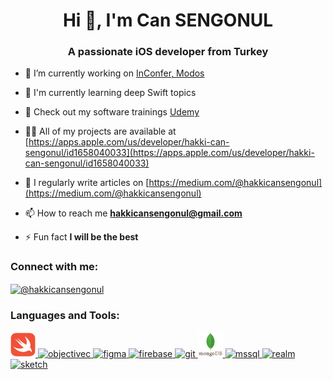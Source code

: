 <h1 align="center">Hi 👋, I'm Can SENGONUL</h1>
<h3 align="center">A passionate iOS developer from Turkey</h3>

- 🔭 I’m currently working on [InConfer, Modos](https://apps.apple.com/us/developer/hakki-can-sengonul/id1658040033)

- 🌱 I'm currently learning deep Swift topics

- 👯 Check out my software trainings [Udemy](https://www.udemy.com/user/hakki-194/)

- 👨‍💻 All of my projects are available at [https://apps.apple.com/us/developer/hakki-can-sengonul/id1658040033](https://apps.apple.com/us/developer/hakki-can-sengonul/id1658040033)

- 📝 I regularly write articles on [https://medium.com/@hakkicansengonul](https://medium.com/@hakkicansengonul)

- 📫 How to reach me **hakkicansengonul@gmail.com**

- ⚡ Fun fact **I will be the best**

<h3 align="left">Connect with me:</h3>
<p align="left">
<a href="https://medium.com/@hakkicansengonul" target="blank"><img align="center" src="https://raw.githubusercontent.com/rahuldkjain/github-profile-readme-generator/master/src/images/icons/Social/medium.svg" alt="@hakkicansengonul" height="30" width="40" /></a>
</p>

<h3 align="left">Languages and Tools:</h3>
<p align="left"> <a href="https://developer.apple.com/swift/" target="_blank" rel="noreferrer"> <img src="https://raw.githubusercontent.com/devicons/devicon/master/icons/swift/swift-original.svg" alt="swift" width="40" height="40"/> </a> <a href="https://developer.apple.com/library/archive/documentation/Cocoa/Conceptual/ProgrammingWithObjectiveC/Introduction/Introduction.html" target="_blank" rel="noreferrer"> <img src="https://www.vectorlogo.zone/logos/apple_objectivec/apple_objectivec-icon.svg" alt="objectivec" width="40" height="40"/> </a> <a href="https://www.figma.com/" target="_blank" rel="noreferrer"> <img src="https://www.vectorlogo.zone/logos/figma/figma-icon.svg" alt="figma" width="40" height="40"/> </a> <a href="https://firebase.google.com/" target="_blank" rel="noreferrer"> <img src="https://www.vectorlogo.zone/logos/firebase/firebase-icon.svg" alt="firebase" width="40" height="40"/> </a> <a href="https://git-scm.com/" target="_blank" rel="noreferrer"> <img src="https://www.vectorlogo.zone/logos/git-scm/git-scm-icon.svg" alt="git" width="40" height="40"/> </a> <a href="https://www.mongodb.com/" target="_blank" rel="noreferrer"> <img src="https://raw.githubusercontent.com/devicons/devicon/master/icons/mongodb/mongodb-original-wordmark.svg" alt="mongodb" width="40" height="40"/> </a> <a href="https://www.microsoft.com/en-us/sql-server" target="_blank" rel="noreferrer"> <img src="https://www.svgrepo.com/show/303229/microsoft-sql-server-logo.svg" alt="mssql" width="40" height="40"/> </a>  <a href="https://realm.io/" target="_blank" rel="noreferrer"> <img src="https://raw.githubusercontent.com/bestofjs/bestofjs-webui/8665e8c267a0215f3159df28b33c365198101df5/public/logos/realm.svg" alt="realm" width="40" height="40"/> </a> <a href="https://www.sketch.com/" target="_blank" rel="noreferrer"> <img src="https://www.vectorlogo.zone/logos/sketchapp/sketchapp-icon.svg" alt="sketch" width="40" height="40"/> </a> </p>


